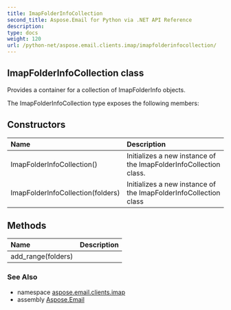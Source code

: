 ```yaml
---
title: ImapFolderInfoCollection
second_title: Aspose.Email for Python via .NET API Reference
description: 
type: docs
weight: 120
url: /python-net/aspose.email.clients.imap/imapfolderinfocollection/
---
```


## ImapFolderInfoCollection class

Provides a container for a collection of ImapFolderInfo objects.

The ImapFolderInfoCollection type exposes the following members:
## Constructors
| Name | Description |
| :- | :- |
|ImapFolderInfoCollection()|Initializes a new instance of the ImapFolderInfoCollection class.|
|ImapFolderInfoCollection(folders)|Initializes a new instance of the ImapFolderInfoCollection class|
## Methods
| Name | Description |
| :- | :- |
|add_range(folders)|  |

### See Also

* namespace [aspose.email.clients.imap](/python-net/aspose.email.clients.imap/)
* assembly [Aspose.Email](/python-net/)

